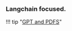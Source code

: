 
### Langchain focused.
!!! tip "[GPT and PDFS](https://betterprogramming.pub/talking-to-pdfs-gpt-4-and-langchain-77f44f23505d)"
